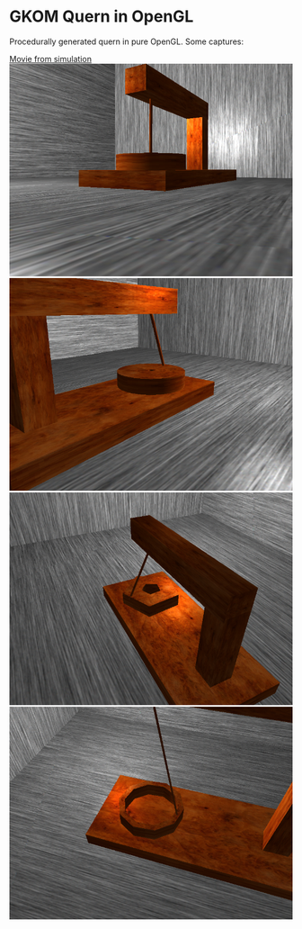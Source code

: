 # GKOM Quern in OpenGL
Procedurally generated quern in pure OpenGL. Some captures:

[Movie from simulation](https://www.dropbox.com/s/wk8fc73tpwwr2ui/Tomasz%20Galecki%20OPENGL%20project%2014.01.2018%2017_11_10.mp4?dl=0)
![](captures/c1.png)
![](captures/c2.png)
![](captures/c3.png)
![](captures/c4.png)
